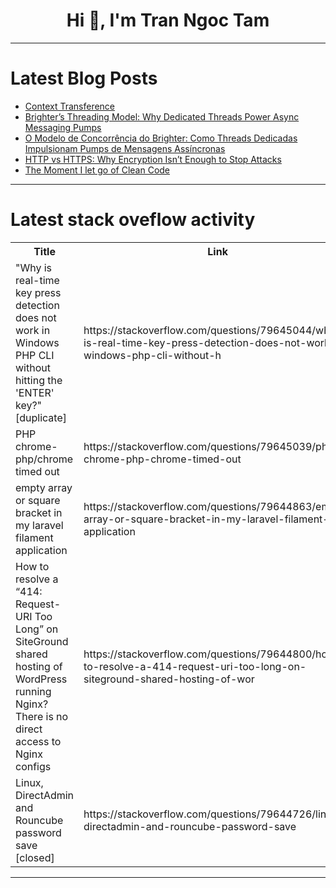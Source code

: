 <h1 align="center">Hi 👋, I'm Tran Ngoc Tam</h1>

---

# Latest Blog Posts 
<!-- BLOG-POST-LIST:START -->
- [Context Transference](https://dev.to/david_whitney/context-transference-531g)
- [Brighter’s Threading Model: Why Dedicated Threads Power Async Messaging Pumps](https://dev.to/actor-dev/brighter-and-thread-4eik)
- [O Modelo de Concorrência do Brighter: Como Threads Dedicadas Impulsionam Pumps de Mensagens Assíncronas](https://dev.to/actor-dev/o-modelo-de-concorrencia-do-brighter-como-threads-dedicadas-impulsionam-pumps-de-mensagens-h0l)
- [HTTP vs HTTPS: Why Encryption Isn’t Enough to Stop Attacks](https://dev.to/sharon_42e16b8da44dabde6d/http-vs-https-why-encryption-isnt-enough-to-stop-attacks-1e57)
- [The Moment I let go of Clean Code](https://dev.to/wimadev/the-moment-i-let-go-of-clean-code-4ofp)
<!-- BLOG-POST-LIST:END -->

---

# Latest stack oveflow activity
<table>
  <tr><th>Title</th><th>Link</th></tr>
  <!-- STACKOVERFLOW:START --><tr><td>&quot;Why is real-time key press detection does not work in Windows PHP CLI without hitting the &#39;ENTER&#39; key?&quot; [duplicate]</td><td>https://stackoverflow.com/questions/79645044/why-is-real-time-key-press-detection-does-not-work-in-windows-php-cli-without-h</td></tr><tr><td>PHP chrome-php/chrome timed out</td><td>https://stackoverflow.com/questions/79645039/php-chrome-php-chrome-timed-out</td></tr><tr><td>empty array or square bracket in my laravel filament application</td><td>https://stackoverflow.com/questions/79644863/empty-array-or-square-bracket-in-my-laravel-filament-application</td></tr><tr><td>How to resolve a “414: Request-URI Too Long” on SiteGround shared hosting of WordPress running Nginx? There is no direct access to Nginx configs</td><td>https://stackoverflow.com/questions/79644800/how-to-resolve-a-414-request-uri-too-long-on-siteground-shared-hosting-of-wor</td></tr><tr><td>Linux, DirectAdmin and Rouncube password save [closed]</td><td>https://stackoverflow.com/questions/79644726/linux-directadmin-and-rouncube-password-save</td></tr><!-- STACKOVERFLOW:END -->
</table>

---


